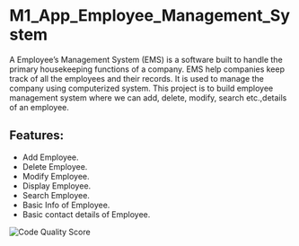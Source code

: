 # M1_App_Employee_Management_System

A Employee’s Management System (EMS) is a software built to handle the primary housekeeping functions of a company. EMS help companies keep track of all the employees and their records. It is used to manage the company using computerized system. This project is to build employee management system where we can add, delete, modify, search etc.,details of an employee.

## Features:
- Add Employee.
- Delete Employee.
- Modify Employee.
- Display Employee.
- Search Employee.
- Basic Info of Employee.
- Basic contact details of Employee.


![Code Quality Score](https://api.codiga.io/project/30754/score/svg)

